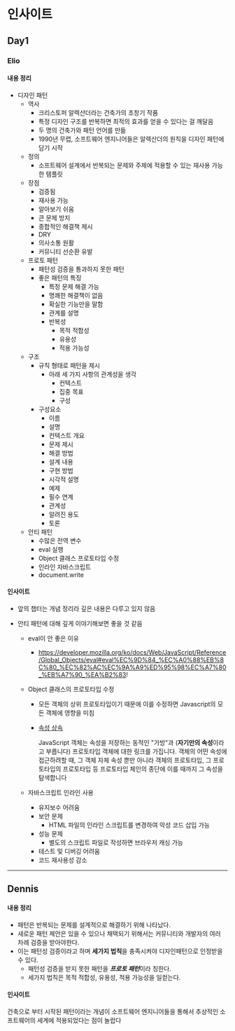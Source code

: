# 인사이트

## Day1

### Elio

#### 내용 정리

- 디자인 패턴
  - 역사
    - 크리스토퍼 알렉산더라는 건축가의 초창기 작품
    - 특정 디자인 구조를 반복하면 최적의 효과를 얻을 수 있다는 걸 깨달음
    - 두 명의 건축가와 패턴 언어를 만듦
    - 1990년 무렵, 소프트웨어 엔지니어들은 알렉산더의 원칙을 디자인 패턴에 담기 시작
  - 정의
    - 소프트웨어 설계에서 반복되는 문제와 주제에 적용할 수 있는 재사용 가능한 템플릿
  - 장점
    - 검증됨
    - 재사용 가능
    - 알아보기 쉬움
    - 큰 문제 방지
    - 종합적인 해결책 제시
    - DRY
    - 의사소통 원활
    - 커뮤니티 선순환 유발
  - 프로토 패턴
    - 패턴성 검증을 통과하지 못한 패턴
    - 좋은 패턴의 특징
      - 특정 문제 해결 가능
      - 명쾌한 해결책이 없음
      - 확실한 기능만을 말함
      - 관계를 설명
      - 반복성
        - 목적 적합성
        - 유용성
        - 적용 가능성
  - 구조
    - 규칙 형태로 패턴을 제시
      - 아래 세 가지 사항의 관계성을 생각
        - 컨텍스트
        - 집중 목표
        - 구성
    - 구성요소
      - 이름
      - 설명
      - 컨텍스트 개요
      - 문제 제시
      - 해결 방법
      - 설계 내용
      - 구현 방법
      - 시각적 설명
      - 예제
      - 필수 연계
      - 관계성
      - 알려진 용도
      - 토론
  - 안티 패턴
    - 수많은 전역 변수
    - eval 실행
    - Object 클래스 프로토타입 수정
    - 인라인 자바스크립트
    - document.write

#### 인사이트

- 앞의 챕터는 개념 정리라 깊은 내용은 다루고 있지 않음

- 안티 패턴에 대해 깊게 이야기해보면 좋을 것 같음

  - eval이 안 좋은 이유

    - https://developer.mozilla.org/ko/docs/Web/JavaScript/Reference/Global_Objects/eval#eval%EC%9D%84_%EC%A0%88%EB%8C%80_%EC%82%AC%EC%9A%A9%ED%95%98%EC%A7%80_%EB%A7%90_%EA%B2%83!

  - Object 클래스의 프로토타입 수정

    - 모든 객체의 상위 프로토타입이기 때문에 이를 수정하면 Javascript의 모든 객체에 영향을 미침

    - [속성 상속](https://developer.mozilla.org/ko/docs/Web/JavaScript/Inheritance_and_the_prototype_chain#속성_상속)

      JavaScript 객체는 속성을 저장하는 동적인 "가방"과 (**자기만의 속성**이라고 부릅니다) 프로토타입 객체에 대한 링크를 가집니다. 객체의 어떤 속성에 접근하려할 때, 그 객체 자체 속성 뿐만 아니라 객체의 프로토타입, 그 프로토타입의 프로토타입 등 프로토타입 체인의 종단에 이를 때까지 그 속성을 탐색합니다

  - 자바스크립트 인라인 사용

    - 유지보수 어려움
    - 보안 문제
      - HTML 파일의 인라인 스크립트를 변경하여 악성 코드 삽입 가능
    - 성능 문제
      - 별도의 스크립트 파일로 작성하면 브라우저 캐싱 가능
    - 테스트 및 디버깅 어려움
    - 코드 재사용성 감소

***

## Dennis

#### 내용 정리
- 패턴은 반복되는 문제를 설계적으로 해결하기 위해 나타났다.
- 새로운 패턴 제안은 있을 수 있으나 채택되기 위해서는 커뮤니티와 개발자의 여러 차례 검증을 받아야한다.
- 이는 패턴성 검증이라고 하며 **세가지 법칙**을 충족시켜야 디자인패턴으로 인정받을 수 있다.
  - 패턴성 검증을 받지 못한 패턴을 ***프로토 패턴***이라 칭한다.
  - 세가지 법칙은 목적 적합성, 유용성, 적용 가능성을 일컫는다.


#### 인사이트

건축으로 부터 시작된 패턴이라는 개념이 소프트웨어 엔지니어들을 통해서 추상적인 소프트웨어의 세계에 적용되었다는 점이 놀랍다
